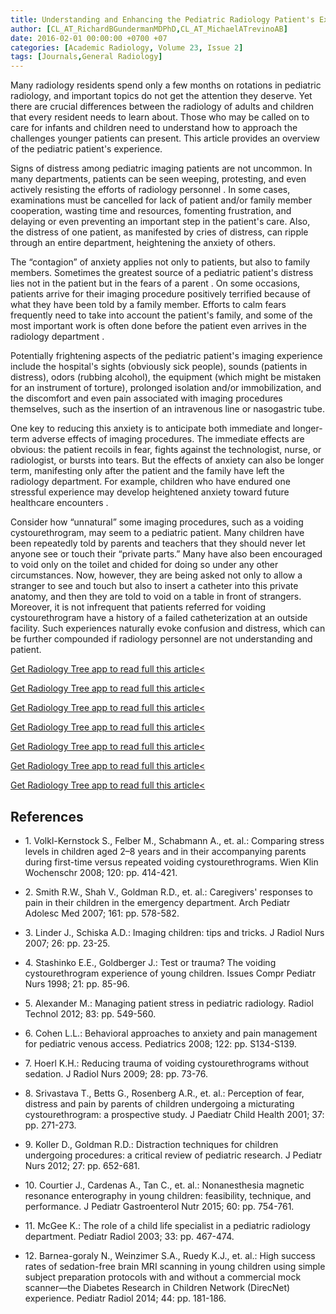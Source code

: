 ```yaml
---
title: Understanding and Enhancing the Pediatric Radiology Patient's Experience
author: [CL_AT_RichardBGundermanMDPhD,CL_AT_MichaelATrevinoAB]
date: 2016-02-01 00:00:00 +0700 +07
categories: [Academic Radiology, Volume 23, Issue 2]
tags: [Journals,General Radiology]
---
```

Many radiology residents spend only a few months on rotations in pediatric radiology, and important topics do not get the attention they deserve. Yet there are crucial differences between the radiology of adults and children that every resident needs to learn about. Those who may be called on to care for infants and children need to understand how to approach the challenges younger patients can present. This article provides an overview of the pediatric patient's experience.

Signs of distress among pediatric imaging patients are not uncommon. In many departments, patients can be seen weeping, protesting, and even actively resisting the efforts of radiology personnel . In some cases, examinations must be cancelled for lack of patient and/or family member cooperation, wasting time and resources, fomenting frustration, and delaying or even preventing an important step in the patient's care. Also, the distress of one patient, as manifested by cries of distress, can ripple through an entire department, heightening the anxiety of others.

The “contagion” of anxiety applies not only to patients, but also to family members. Sometimes the greatest source of a pediatric patient's distress lies not in the patient but in the fears of a parent . On some occasions, patients arrive for their imaging procedure positively terrified because of what they have been told by a family member. Efforts to calm fears frequently need to take into account the patient's family, and some of the most important work is often done before the patient even arrives in the radiology department .

Potentially frightening aspects of the pediatric patient's imaging experience include the hospital's sights (obviously sick people), sounds (patients in distress), odors (rubbing alcohol), the equipment (which might be mistaken for an instrument of torture), prolonged isolation and/or immobilization, and the discomfort and even pain associated with imaging procedures themselves, such as the insertion of an intravenous line or nasogastric tube.

One key to reducing this anxiety is to anticipate both immediate and longer-term adverse effects of imaging procedures. The immediate effects are obvious: the patient recoils in fear, fights against the technologist, nurse, or radiologist, or bursts into tears. But the effects of anxiety can also be longer term, manifesting only after the patient and the family have left the radiology department. For example, children who have endured one stressful experience may develop heightened anxiety toward future healthcare encounters .

Consider how “unnatural” some imaging procedures, such as a voiding cystourethrogram, may seem to a pediatric patient. Many children have been repeatedly told by parents and teachers that they should never let anyone see or touch their “private parts.” Many have also been encouraged to void only on the toilet and chided for doing so under any other circumstances. Now, however, they are being asked not only to allow a stranger to see and touch but also to insert a catheter into this private anatomy, and then they are told to void on a table in front of strangers. Moreover, it is not infrequent that patients referred for voiding cystourethrogram have a history of a failed catheterization at an outside facility. Such experiences naturally evoke confusion and distress, which can be further compounded if radiology personnel are not understanding and patient.

[Get Radiology Tree app to read full this article<](https://clinicalpub.com/app)

[Get Radiology Tree app to read full this article<](https://clinicalpub.com/app)

[Get Radiology Tree app to read full this article<](https://clinicalpub.com/app)

[Get Radiology Tree app to read full this article<](https://clinicalpub.com/app)

[Get Radiology Tree app to read full this article<](https://clinicalpub.com/app)

[Get Radiology Tree app to read full this article<](https://clinicalpub.com/app)

[Get Radiology Tree app to read full this article<](https://clinicalpub.com/app)

## References

- 1\. Volkl-Kernstock S., Felber M., Schabmann A., et. al.: Comparing stress levels in children aged 2–8 years and in their accompanying parents during first-time versus repeated voiding cystourethrograms. Wien Klin Wochenschr 2008; 120: pp. 414-421.


- 2\. Smith R.W., Shah V., Goldman R.D., et. al.: Caregivers' responses to pain in their children in the emergency department. Arch Pediatr Adolesc Med 2007; 161: pp. 578-582.


- 3\. Linder J., Schiska A.D.: Imaging children: tips and tricks. J Radiol Nurs 2007; 26: pp. 23-25.


- 4\. Stashinko E.E., Goldberger J.: Test or trauma? The voiding cystourethrogram experience of young children. Issues Compr Pediatr Nurs 1998; 21: pp. 85-96.


- 5\. Alexander M.: Managing patient stress in pediatric radiology. Radiol Technol 2012; 83: pp. 549-560.


- 6\. Cohen L.L.: Behavioral approaches to anxiety and pain management for pediatric venous access. Pediatrics 2008; 122: pp. S134-S139.


- 7\. Hoerl K.H.: Reducing trauma of voiding cystourethrograms without sedation. J Radiol Nurs 2009; 28: pp. 73-76.


- 8\. Srivastava T., Betts G., Rosenberg A.R., et. al.: Perception of fear, distress and pain by parents of children undergoing a micturating cystourethrogram: a prospective study. J Paediatr Child Health 2001; 37: pp. 271-273.


- 9\. Koller D., Goldman R.D.: Distraction techniques for children undergoing procedures: a critical review of pediatric research. J Pediatr Nurs 2012; 27: pp. 652-681.


- 10\. Courtier J., Cardenas A., Tan C., et. al.: Nonanesthesia magnetic resonance enterography in young children: feasibility, technique, and performance. J Pediatr Gastroenterol Nutr 2015; 60: pp. 754-761.


- 11\. McGee K.: The role of a child life specialist in a pediatric radiology department. Pediatr Radiol 2003; 33: pp. 467-474.


- 12\. Barnea-goraly N., Weinzimer S.A., Ruedy K.J., et. al.: High success rates of sedation-free brain MRI scanning in young children using simple subject preparation protocols with and without a commercial mock scanner—the Diabetes Research in Children Network (DirecNet) experience. Pediatr Radiol 2014; 44: pp. 181-186.